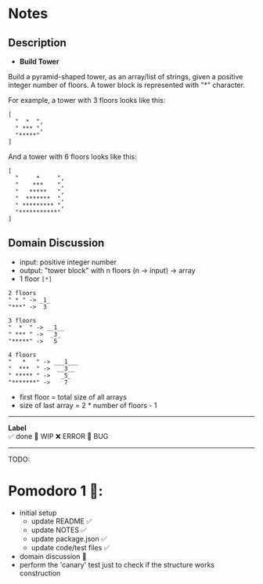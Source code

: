 # Notes

## Description

- **Build Tower**

Build a pyramid-shaped tower, as an array/list of strings, given a positive integer number of floors. A tower block is represented with "*" character.

For example, a tower with 3 floors looks like this:

``` 
[
  "  *  ",
  " *** ", 
  "*****"
]
``` 

And a tower with 6 floors looks like this:

``` 
[
  "     *     ", 
  "    ***    ", 
  "   *****   ", 
  "  *******  ", 
  " ********* ", 
  "***********"
]
``` 

## Domain Discussion
- input: positive integer number
- output: "tower block" with n floors (n -> input) -> array
- 1 floor `[*]`
```
2 floors 
" * " -> _1_
"***" ->  3
```

```
3 floors
"  *  " -> __1__
" *** " ->  _3_
"*****" ->   5
```

```
4 floors
"   *   " -> ___1___
"  ***  " ->  __3__
" ***** " ->   _5_
"*******" ->    7
```
- first floor = total size of all arrays
- size of last array = 2 * number of floors - 1

---

**Label**  
✅ done 🚧 WIP ❌ ERROR 🐛 BUG 

---

TODO:

# Pomodoro 1 🍅:
- initial setup
    - update README ✅
    - update NOTES ✅
    - update package.json ✅
    - update code/test files ✅
- domain discussion 🚧
- perform the 'canary' test just to check if the structure works construction
